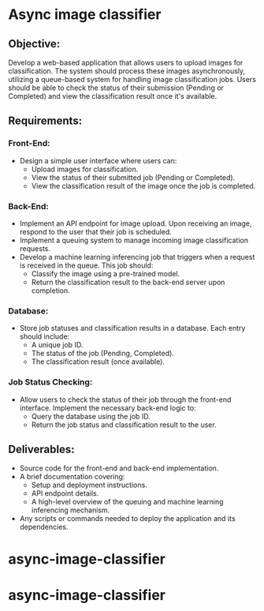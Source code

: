 # Async image classifier

## Objective:

Develop a web-based application that allows users to upload images for classification. The system should process these images asynchronously, utilizing a queue-based system for handling image classification jobs. Users should be able to check the status of their submission (Pending or Completed) and view the classification result once it's available.

## Requirements:

### Front-End:

- Design a simple user interface where users can:
  - Upload images for classification.
  - View the status of their submitted job (Pending or Completed).
  - View the classification result of the image once the job is completed.

### Back-End:

- Implement an API endpoint for image upload. Upon receiving an image, respond to the user that their job is scheduled.
- Implement a queuing system to manage incoming image classification requests.
- Develop a machine learning inferencing job that triggers when a request is received in the queue. This job should:
  - Classify the image using a pre-trained model.
  - Return the classification result to the back-end server upon completion.

### Database:

- Store job statuses and classification results in a database. Each entry should include:
  - A unique job ID.
  - The status of the job (Pending, Completed).
  - The classification result (once available).

### Job Status Checking:

- Allow users to check the status of their job through the front-end interface. Implement the necessary back-end logic to:
  - Query the database using the job ID.
  - Return the job status and classification result to the user.

## Deliverables:

- Source code for the front-end and back-end implementation.
- A brief documentation covering:
  - Setup and deployment instructions.
  - API endpoint details.
  - A high-level overview of the queuing and machine learning inferencing mechanism.
- Any scripts or commands needed to deploy the application and its dependencies.
# async-image-classifier
# async-image-classifier
